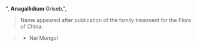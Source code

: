 ",
**Anagallidium** Griseb.",

> Name appeared after publication of the family treatment for the Flora of China.

> * Nei Mongol
